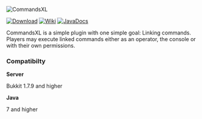 ![CommandsXL](http://feuerstern.bplaced.net/ressourcen/logos/CommandsXL.png)

[![Download](http://feuerstern.bplaced.net/ressourcen/buttons/Download.png)](http://feuerstern.bplaced.net/repo/io/github/dre2n/commandsxl) [![Wiki](http://feuerstern.bplaced.net/ressourcen/buttons/Wiki.png)](https://github.com/DRE2N/CommandsXL/wiki) [![JavaDocs](http://feuerstern.bplaced.net/ressourcen/buttons/JavaDocs.png)](http://feuerstern.bplaced.net/javadocs/cxl)

CommandsXL is a simple plugin with one simple goal: Linking commands.
Players may execute linked commands either as an operator, the console or with their own permissions.

### Compatibilty
**Server**

Bukkit 1.7.9 and higher

**Java**

7 and higher
